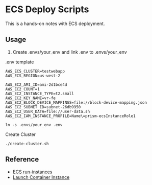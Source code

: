 # ECS Deploy Scripts

This is a hands-on notes with ECS deployment.


## Usage

1. Create .envs/your_env and link .env to .envs/your_env

.env template

```
AWS_ECS_CLUSTER=testwebapp
AWS_ECS_REGION=us-west-2

AWS_EC2_AMI_ID=ami-2d1bce4d
AWS_EC2_COUNT=1
AWS_EC2_INSTANCE_TYPE=t2.small
AWS_EC2_KEY_NAME=vr-fe
AWS_EC2_BLOCK_DEVICE_MAPPINGS=file://block-device-mapping.json
AWS_EC2_SUBNET_ID=subnet-26db9950
AWS_EC2_USER_DATA=file://user-data.sh
AWS_EC2_IAM_INSTANCE_PROFILE=Name\=prism-ecsInstanceRole1
```

```
ln -s .envs/your_env .env
```

Create Cluster
```
./create-cluster.sh
```


## Reference

* [ECS run-instances](http://docs.aws.amazon.com/cli/latest/reference/ec2/run-instances.html)
* [Launch Container Instance](http://docs.aws.amazon.com/AmazonECS/latest/developerguide/launch_container_instance.html)
